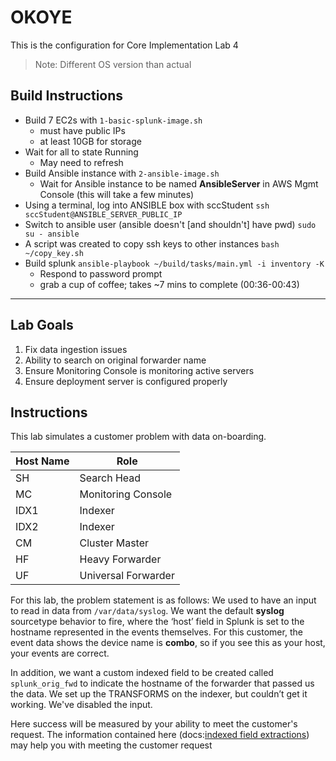 # OKOYE
This is the configuration for Core Implementation Lab 4
> Note: Different OS version than actual

## Build Instructions
- Build 7 EC2s with `1-basic-splunk-image.sh`
    - must have public IPs
    - at least 10GB for storage
- Wait for all to state Running
    - May need to refresh
- Build Ansible instance with `2-ansible-image.sh`
    - Wait for Ansible instance to be named **AnsibleServer** in AWS Mgmt Console (this will take a few minutes)
- Using a terminal, log into ANSIBLE box with sccStudent
    `ssh sccStudent@ANSIBLE_SERVER_PUBLIC_IP`
- Switch to ansible user (ansible doesn't [and shouldn't] have pwd)
    `sudo su - ansible`
- A script was created to copy ssh keys to other instances
    `bash ~/copy_key.sh`
- Build splunk
    `ansible-playbook ~/build/tasks/main.yml -i inventory -K`
    - Respond to password prompt
    - grab a cup of coffee; takes ~7 mins to complete (00:36-00:43)

---
## Lab Goals
1. Fix data ingestion issues
1. Ability to search on original forwarder name
1. Ensure Monitoring Console is monitoring active servers
1. Ensure deployment server is configured properly

## Instructions
This lab simulates a customer problem with data on-boarding.

| Host Name| Role |
|------|------|
| SH | Search Head |
| MC | Monitoring Console |
| IDX1 | Indexer |
| IDX2 | Indexer |
| CM | Cluster Master |
| HF | Heavy Forwarder |
| UF | Universal Forwarder |

For this lab, the problem statement is as follows:
We used to have an input to read in data from `/var/data/syslog`. We want the default **syslog** sourcetype behavior to fire, where the ‘host’ field in Splunk is set to the hostname represented in the events themselves. For this customer, the event data shows the device name is **combo**, so if you see this as your host, your events are correct.

In addition, we want a custom indexed field to be created called `splunk_orig_fwd` to indicate the hostname of the forwarder that passed us the data. We set up the TRANSFORMS on the indexer, but couldn’t get it working. We've disabled the input.

Here success will be measured by your ability to meet the customer's request. The information contained here (docs:[indexed field extractions](https://docs.splunk.com/Documentation/Splunk/latest/Data/Aboutindexedfieldextraction)) may help you with meeting the customer request